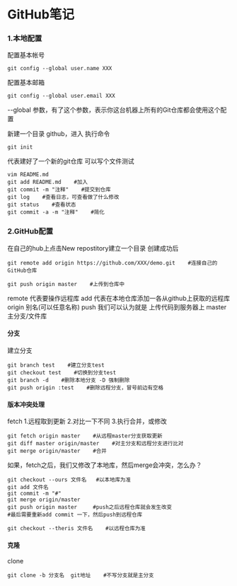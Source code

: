 GitHub笔记
===

### 1.本地配置
配置基本帐号

	git config --global user.name XXX
配置基本邮箱

	git config --global user.email XXX

--global 参数，有了这个参数，表示你这台机器上所有的Git仓库都会使用这个配置

新建一个目录 github，进入
执行命令

	git init

代表建好了一个新的git仓库
可以写个文件测试

	vim README.md
	git add README.md    #加入
	git commit -m "注释"    #提交到仓库
	git log    #查看日志，可查看做了什么修改
	git status    #查看状态
	git commit -a -m "注释"    #简化


### 2.GitHub配置

在自己的hub上点击New repostitory建立一个目录
创建成功后

	git remote add origin https://github.com/XXX/demo.git    #连接自己的GitHub仓库

	git push origin master    #上传到仓库中

remote 代表要操作远程库
add 代表在本地仓库添加一各从github上获取的远程库
origin 别名(可以任意名称)
push 我们可以认为就是 上传代码到服务器上
master 主分支/文件库

#### 分支

建立分支

	git branch test    #建立分支test
	git checkout test    #切换到分支test
	git branch -d    #删除本地分支 -D 强制删除
	git push origin :test    #删除远程分支，冒号前边有空格

#### 版本冲突处理

fetch
1.远程取到更新
2.对比一下不同
3.执行合并，或修改

	git fetch origin master    #从远程master分支获取更新
	git diff master origin/master    #对主分支和远程分支进行比对
	git merge origin/master    #合并

如果，fetch之后，我们又修改了本地库，然后merge会冲突，怎么办？

	git checkout --ours 文件名   #以本地库为准
	git add 文件名
	git commit -m "#"
	git merge origin/master   
	git push origin master     #push之后远程仓库就会发生改变
	#最后需要重新add commit 一下，然后push到远程仓库
    
	git checkout --theris 文件名    #以远程仓库为准

#### 克隆

clone

	git clone -b 分支名  git地址    #不写分支就是主分支



